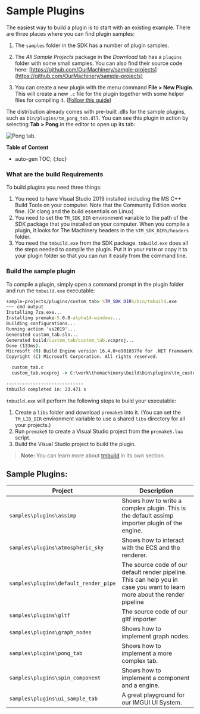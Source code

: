 # Sample Plugins

The easiest way to build a plugin is to start with an existing example. There are three places where
you can find plugin samples:

1. The `samples` folder in the SDK has a number of plugin samples.

2. The *All Sample Projects* package in the *Download* tab has a `plugins` folder with some small
   samples. You can also find their source code here: [https://github.com/OurMachinery/sample-projects](https://github.com/OurMachinery/sample-projects)
3. You can create a new plugin with the menu command **File > New Plugin**. This will create a
   new `.c` file for the plugin together with some helper files for compiling it. ([Follow this guide]({{base_url}}/extending_the_machinery/write-a-plugin.html#write-your-own-plugin))

The distribution already comes with pre-built .dlls for the sample plugins, such as
`bin/plugins/tm_pong_tab.dll`. You can see this plugin in action by selecting **Tab > Pong** in the
editor to open up its tab:

![Pong tab.](https://www.dropbox.com/s/hats2jgr3wroahz/pong-tab.png?dl=1)

**Table of Content**

* auto-gen TOC;
{:toc}


### What are the build Requirements

To build plugins you need three things:

1. You need to have Visual Studio 2019 installed including the MS C++ Build Tools on your computer.
   Note that the Community Edition works fine. (Or clang and the build essentials on Linux)
2. You need to set the `TM_SDK_DIR` environment variable to the path of the SDK package that you
   installed on your computer. When you compile a plugin, it looks for The Machinery headers in the
   `%TM_SDK_DIR%/headers` folder. 
3. You need the `tmbuild.exe` from the SDK package. `tmbuild.exe` does all the steps needed to
   compile the plugin. Put it in your `PATH` or copy it to your plugin folder so that you can run it
   easily from the command line.

### Build the sample plugin

To compile a plugin, simply open a command prompt in the plugin folder and run the `tmbuild.exe`
executable:

~~~ cmd input
sample-projects/plugins/custom_tab> %TM_SDK_DIR%/bin/tmbuild.exe
​~~~ cmd output
Installing 7za.exe...
Installing premake-5.0.0-alpha14-windows...
Building configurations...
Running action 'vs2019'...
Generated custom_tab.sln...
Generated build/custom_tab/custom_tab.vcxproj...
Done (133ms).
Microsoft (R) Build Engine version 16.4.0+e901037fe for .NET Framework
Copyright (C) Microsoft Corporation. All rights reserved.

  custom_tab.c
  custom_tab.vcxproj -> C:\work\themachinery\build\bin\plugins\tm_custom_tab.dll

-----------------------------
tmbuild completed in: 23.471 s
~~~

`tmbuild.exe` will perform the following steps to build your executable:

1. Create a `libs` folder and download `premake5` into it. (You can set the `TM_LIB_DIR` environment
   variable to use a shared `libs` directory for all your projects.)
2. Run `premake5` to create a Visual Studio project from the `premake5.lua` script.
3. Build the Visual Studio project to build the plugin.

> **Note:** You can learn more about [tmbuild]({{base_url}}build_tools/tmbuild.html) in its own section.



## Sample Plugins:

| Project                               | Description                                                  |
| ------------------------------------- | ------------------------------------------------------------ |
| `samples\plugins\assimp`              | Shows how to write a complex plugin. This is the default assimp importer plugin of the engine. |
| `samples\plugins\atmospheric_sky`     | Shows how to interact with the ECS and the renderer.         |
| `samples\plugins\default_render_pipe` | The source code of our default render pipeline. This can help you in case you want to learn more about the render pipeline |
| `samples\plugins\gltf`                | The source code of our gltf importer                         |
| `samples\plugins\graph_nodes`         | Shows how to implement graph nodes.                          |
| `samples\plugins\pong_tab`            | Shows how to implement a more complex tab.                   |
| `samples\plugins\spin_component`      | Shows how to implement a component and a engine.             |
| `samples\plugins\ui_sample_tab`       | A great playground for our IMGUI UI System.                  |

